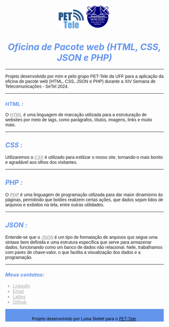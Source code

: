 <div align="center">
  <img src="Imagens/logo_pet.png"width=" 80px">
  <img src="Imagens/logo2024.png"width=" 80px">
  <h1 style="font-style: italic; color: #6495ED; ">Oficina de Pacote web (HTML, CSS, JSON e PHP)</h1>
</div>
<hr>

<p style="font-family: sans-serif">Projeto desenvolvido por mim e pelo grupo PET-Tele da UFF para a aplicação da oficina de pacote web (HTML, CSS, JSON e PHP) durante a XIV Semana de Telecomunicações - SeTel 2024.</p>

 <hr>

<h3 style="color: #6495ED; font-style: italic; font-weight: bold;">HTML :</h3>
<p style="font-family: sans-serif">O <a target="_blank" href="https://www.w3schools.com/html/" style="text-decoration:underline; color:#A9A9A9; font-style: italic; font-weight: bold; ">HTML</a> é uma linguagem de marcação utilizada para a estruturação de websites por meio de tags, como parágrafos, títulos, imagens, links e muito mais.</p>

<hr>

<h2 style="color: #6495ED; font-style: italic; font-weight: bold">CSS :</h2>
<p style="font-family: sans-serif">Utilizaremos o <a target="_blank" href="https://www.w3schools.com/css/" style="text-decoration:underline; color:#A9A9A9; font-style: italic; font-weight: bold">CSS</a> é utilizado para estilizar o nosso site, tornando-o mais bonito e agradável aos olhos dos visitantes.</p>

<hr>

<h2 style="color: #6495ED; font-style: italic; font-weight: bold">PHP :</h2>
<p style="font-family: sans-serif">O <a target="_blank" href="https://www.w3schools.com/php/" style="text-decoration:underline; color:#A9A9A9; font-style: italic;font-weight: bold">PHP</a> é uma linguagem de programação utilizada para dar maior dinamismo às páginas, permitindo que botões realizem certas ações, que dados sejam lidos de arquivos e exibidos na tela, entre outras utilidades.</p>

<hr>

<h2 style="color: #6495ED; font-style: italic; font-weight: bold">JSON :</h2>
<p style="font-family: sans-serif">Entende-se que o <a target="_blank" href="https://www.w3schools.com/js/js_json_intro.asp" style="text-decoration:underline; color:#A9A9A9; font-style: italic;font-weight: bold">JSON</a> é um tipo de formatação de arquivos que segue uma sintaxe bem definida e uma estrutura específica que serve para armazenar dados, funcionando como um banco de dados não relacional. Nele, trabalhamos com pares de chave-valor, o que facilita a visualização dos dados e a programação.</p>
<hr>

<h3 style="color: #6495ED; font-style: italic; font-weight: bold">Meus contatos:</h3>
<ul>
    <a style="color: #A9A9A9" target="_blank" href="https://www.linkedin.com/in/luisastellet/">
        <li>Linkedin</li>
    </a>
    <a style="color: #A9A9A9" target="_blank" href="mailto:luisamstellet@gmail.com">
        <li>Email</li>
    </a>
    <a style="color: #A9A9A9" target="_blank" href="http://lattes.cnpq.br/9322485704149699">
        <li>Lattes</li>
    </a>
    <a style="color: #A9A9A9" target="_blank" href="https://github.com/luisastellet">
        <li>Github</li>
    </a>
</ul>

<div style="display: flex; justify-content: center; background-color: #6495ED; padding: 10px; height: 20px">
    <p style="font-size: small; color: black; ">Projeto desenvolvido por Luisa Stellet para o <a href="https://www.telecom.uff.br/pet/petws/index.php" target="_blank" style="text-decoration:underline; color:black; font-style: italic;">PET-Tele</a>.</p>
</div>